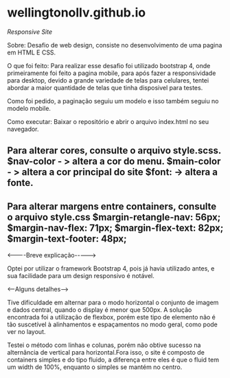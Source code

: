 # wellingtonollv.github.io
*Responsive Site*

Sobre:
Desafio de web design, consiste no desenvolvimento de uma pagina em HTML E CSS.

O que foi feito:
Para realizar esse desafio foi utilizado bootstrap 4, onde primeiramente foi feito a pagina mobile, para após fazer a responsividade para desktop, devido a grande variedade de telas para celulares, tentei abordar a maior quantidade de telas que tinha disposivel para testes.

Como foi pedido, a paginação seguiu um modelo e isso também seguiu no modelo mobile.

Como executar:
Baixar o repositório e abrir o arquivo index.html no seu navegador.


Para alterar cores, consulte o arquivo style.scss.
$nav-color - > altera a cor do menu.
$main-color - > altera a cor principal do site
$font: -> altera a fonte.
---------------------------------------------------------------------
Para alterar margens entre containers, consulte o arquivo style.css
$margin-retangle-nav: 56px;
$margin-nav-flex: 71px;
$margin-flex-text: 82px;
$margin-text-footer: 48px;
----------------------------------------------------------------------

<----Breve explicação----->

Optei por utilizar o framework Bootstrap 4, pois já havia utilizado antes, e sua facilidade para um design responsivo é notável.

<--Alguns detalhes-->

Tive dificuldade em alternar para o modo horizontal o conjunto de imagem e dados central, quando o display é menor que 500px. A solução encontrada foi a  utilização de flexbox, porém este tipo de elemento não é tão suscetível à alinhamentos e espaçamentos no modo geral, como pode ver no layout.

Testei o método com linhas e colunas, porém não obtive sucesso na alternância de vertical para horizontal.Fora isso, o site é composto de containers simples e do tipo fluido, a diferença entre eles é que o fluid tem um width de 100%, enquanto o simples se mantém no centro.
